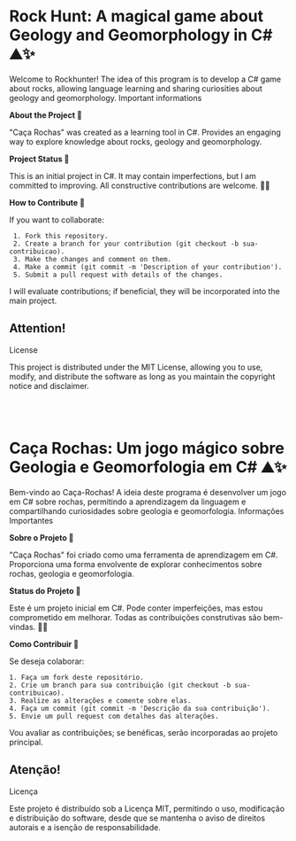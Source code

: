 # Rock Hunt: A magical game about Geology and Geomorphology in C# ⛰️✨

Welcome to Rockhunter! The idea of this program is to develop a C# game about rocks, allowing language learning and sharing curiosities about geology and geomorphology.
Important informations

**About the Project 🤔**

"Caça Rochas" was created as a learning tool in C#. Provides an engaging way to explore knowledge about rocks, geology and geomorphology.

**Project Status 🔭**

This is an initial project in C#. It may contain imperfections, but I am committed to improving. All constructive contributions are welcome. 🚀🌌

**How to Contribute 🔎**

If you want to collaborate:

     1. Fork this repository.
     2. Create a branch for your contribution (git checkout -b sua-contribuicao).
     3. Make the changes and comment on them.
     4. Make a commit (git commit -m 'Description of your contribution').
     5. Submit a pull request with details of the changes.

I will evaluate contributions; if beneficial, they will be incorporated into the main project.

## Attention!

License

This project is distributed under the MIT License, allowing you to use, modify, and distribute the software as long as you maintain the copyright notice and disclaimer.


<br><br>

# Caça Rochas: Um jogo mágico sobre Geologia e Geomorfologia em C# ⛰️✨

Bem-vindo ao Caça-Rochas! A ideia deste programa é desenvolver um jogo em C# sobre rochas, permitindo a aprendizagem da linguagem e compartilhando curiosidades sobre geologia e geomorfologia.
Informações Importantes

**Sobre o Projeto 🤔**

"Caça Rochas" foi criado como uma ferramenta de aprendizagem em C#. Proporciona uma forma envolvente de explorar conhecimentos sobre rochas, geologia e geomorfologia.

**Status do Projeto 🔭**

Este é um projeto inicial em C#. Pode conter imperfeições, mas estou comprometido em melhorar. Todas as contribuições construtivas são bem-vindas. 🚀🌌

**Como Contribuir 🔎**

Se deseja colaborar:

    1. Faça um fork deste repositório.
    2. Crie um branch para sua contribuição (git checkout -b sua-contribuicao).
    3. Realize as alterações e comente sobre elas.
    4. Faça um commit (git commit -m 'Descrição da sua contribuição').
    5. Envie um pull request com detalhes das alterações.

Vou avaliar as contribuições; se benéficas, serão incorporadas ao projeto principal.

## Atenção!

Licença

Este projeto é distribuído sob a Licença MIT, permitindo o uso, modificação e distribuição do software, desde que se mantenha o aviso de direitos autorais e a isenção de responsabilidade.
